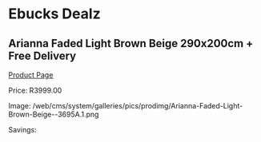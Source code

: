 
# Ebucks Dealz
## Arianna Faded Light Brown Beige 290x200cm + Free Delivery
[Product Page](https://www.ebucks.com/web/shop/productSelected.do?prodId=1210457415&catId=375509364)

Price: R3999.00

Image: /web/cms/system/galleries/pics/prodimg/Arianna-Faded-Light-Brown-Beige--3695A.1.png

Savings: 


	